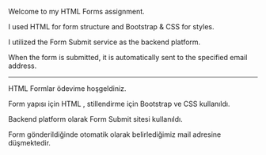 Welcome to my HTML Forms assignment.

I used HTML for form structure and Bootstrap & CSS for styles.

I utilized the Form Submit service as the backend platform.

When the form is submitted, it is automatically sent to the specified email address.

***

HTML Formlar ödevime hoşgeldiniz.

Form yapısı için HTML , stillendirme için Bootstrap ve CSS kullanıldı.

Backend platform olarak Form Submit sitesi kullanıldı.

Form gönderildiğinde otomatik olarak belirlediğimiz mail adresine düşmektedir.
